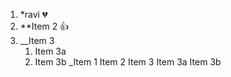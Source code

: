 1. *ravi 💔
2. **Item 2 👍
3. __Item 3
   1. Item 3a
   2. Item 3b
_Item 1
Item 2
Item 3
Item 3a
Item 3b
